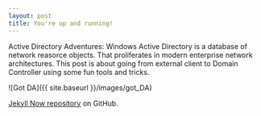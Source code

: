 ```yaml
---
layout: post
title: You're up and running!
---
```


Active Directory Adventures:
Windows Active Directory is a database of network reasorce objects. That proliferates in modern enterprise network architectures.
This post is about going from external client to Domain Controller using some fun tools and tricks.  

![Got DA]({{ site.baseurl }}/images/got_DA)

[Jekyll Now repository](https://github.com/barryclark/jekyll-now) on GitHub.
